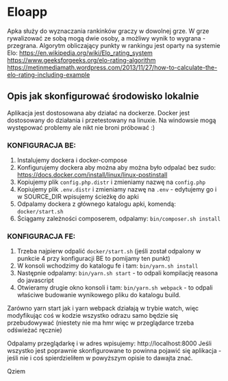 # Eloapp

Apka służy do wyznaczania rankinków graczy w dowolnej grze. W grze rywalizować ze sobą mogą dwie osoby, a możliwy wynik to wygrana - przegrana.
Algorytm obliczający punkty w rankingu jest oparty na systemie Elo:
https://en.wikipedia.org/wiki/Elo_rating_system  
https://www.geeksforgeeks.org/elo-rating-algorithm  
https://metinmediamath.wordpress.com/2013/11/27/how-to-calculate-the-elo-rating-including-example  

## Opis jak skonfigurować środowisko lokalnie
Aplikacja jest dostosowana aby działać na dockerze. Docker jest dostosowany do działania i przetestowany na linuxie. Na windowsie mogą występować problemy ale nikt nie broni próbować :)

### KONFIGURACJA BE:
1. Instalujemy dockera i docker-compose
2. Konfigurujemy dockera aby można aby można było odpalać bez sudo: https://docs.docker.com/install/linux/linux-postinstall
2. Kopiujemy plik `config.php.distr` i zmieniamy nazwę na `config.php`
3. Kopiujemy plik `.env.distr` i zmieniamy nazwę na `.env` - edytujemy go i w SOURCE_DIR wpisujemy ścieżkę do apki
4. Odpalamy dockera z głównego katalogu apki, komendą: `docker/start.sh`
5. Ściągamy zależności composerem, odpalamy: `bin/composer.sh install`

### KONFIGURACJA FE:
1. Trzeba najpierw odpalić `docker/start.sh` (jeśli został odpalony w punkcie 4 przy konfiguracji BE to pomijamy ten punkt)
3. W konsoli wchodzimy do katalogu fe i tam: `bin/yarn.sh install`
4. Następnie odpalamy: `bin/yarn.sh start` - to odpali kompilację reasona do javascript
5. Otwieramy drugie okno konsoli i tam: `bin/yarn.sh webpack` - to odpali właściwe budowanie wynikowego pliku do katalogu build.

Zarówno yarn start jak i yarn webpack działają w trybie watch, więc modyfikując coś w kodzie wszystko odrazu samo będzie się przebudowywać (niestety nie ma hmr więc w przeglądarce trzeba odświeżać ręcznie)

Odpalamy przeglądarkę i w adres wpisujemy: http://localhost:8000
Jeśli wszystko jest poprawnie skonfigurowane to powinna pojawić się aplikacja - jeśli nie i coś spierdzieliłem w powyższym opisie to dawajta znać.

Qziem
